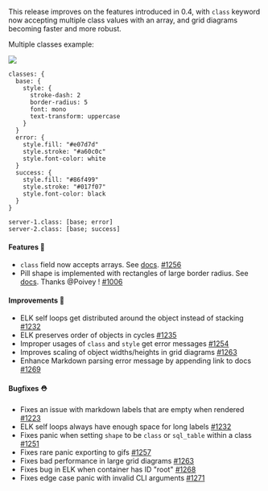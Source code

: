 This release improves on the features introduced in 0.4, with `class` keyword now accepting multiple class values with an array, and grid diagrams becoming faster and more robust.

Multiple classes example:

<img src="https://user-images.githubusercontent.com/3120367/235749202-aa85830e-8f4a-4a2c-be16-599302919122.svg" />

```d2
classes: {
  base: {
    style: {
      stroke-dash: 2
      border-radius: 5
      font: mono
      text-transform: uppercase
    }
  }
  error: {
    style.fill: "#e07d7d"
    style.stroke: "#a60c0c"
    style.font-color: white
  }
  success: {
    style.fill: "#86f499"
    style.stroke: "#017f07"
    style.font-color: black
  }
}

server-1.class: [base; error]
server-2.class: [base; success]

```

#### Features 🚀

- `class` field now accepts arrays. See [docs](https://d2lang.com/tour/classes/#multiple-classes). [#1256](https://github.com/terrastruct/d2/pull/1256)
- Pill shape is implemented with rectangles of large border radius. See [docs](https://d2lang.com/tour/style/#border-radius). Thanks @Poivey ! [#1006](https://github.com/terrastruct/d2/pull/1006)

#### Improvements 🧹

- ELK self loops get distributed around the object instead of stacking [#1232](https://github.com/terrastruct/d2/pull/1232)
- ELK preserves order of objects in cycles [#1235](https://github.com/terrastruct/d2/pull/1235)
- Improper usages of `class` and `style` get error messages [#1254](https://github.com/terrastruct/d2/pull/1254)
- Improves scaling of object widths/heights in grid diagrams [#1263](https://github.com/terrastruct/d2/pull/1263)
- Enhance Markdown parsing error message by appending link to docs [#1269](https://github.com/terrastruct/d2/pull/1269)

#### Bugfixes ⛑️

- Fixes an issue with markdown labels that are empty when rendered [#1223](https://github.com/terrastruct/d2/issues/1223)
- ELK self loops always have enough space for long labels [#1232](https://github.com/terrastruct/d2/pull/1232)
- Fixes panic when setting `shape` to be `class` or `sql_table` within a class [#1251](https://github.com/terrastruct/d2/pull/1251)
- Fixes rare panic exporting to gifs [#1257](https://github.com/terrastruct/d2/pull/1257)
- Fixes bad performance in large grid diagrams [#1263](https://github.com/terrastruct/d2/pull/1263)
- Fixes bug in ELK when container has ID "root" [#1268](https://github.com/terrastruct/d2/pull/1268)
- Fixes edge case panic with invalid CLI arguments [#1271](https://github.com/terrastruct/d2/pull/1271)

